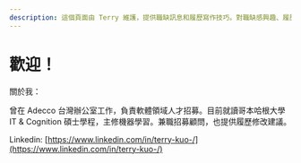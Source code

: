 ```yaml
---
description: 這個頁面由 Terry 維護，提供職缺訊息和履歷寫作技巧。對職缺感興趣、履歷修改建議、企業招募合作，歡迎聯繫 terry@brucehr.com.tw
---
```


# 歡迎！

關於我：

曾在 Adecco 台灣辦公室工作，負責軟體領域人才招募。目前就讀哥本哈根大學 IT & Cognition 碩士學程，主修機器學習。兼職招募顧問，也提供履歷修改建議。

Linkedin: [https://www.linkedin.com/in/terry-kuo-/](https://www.linkedin.com/in/terry-kuo-/)



